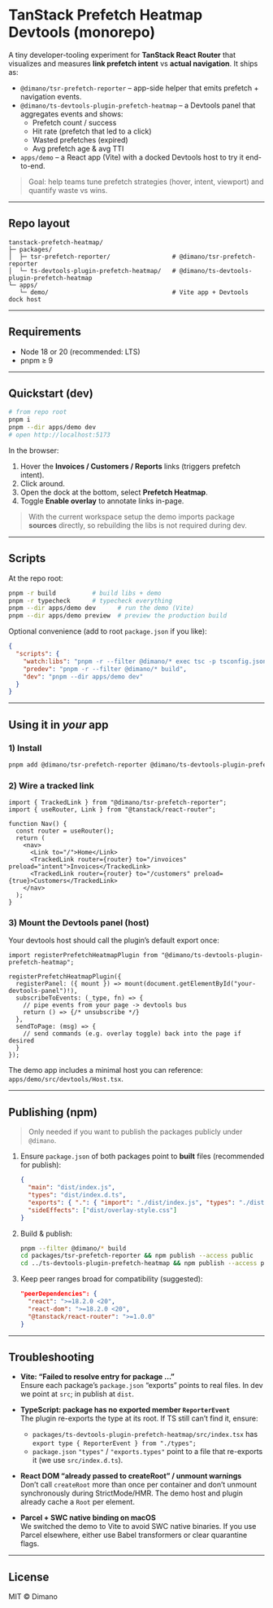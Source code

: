 # TanStack Prefetch Heatmap Devtools (monorepo)

A tiny developer-tooling experiment for **TanStack React Router** that visualizes and measures **link prefetch intent** vs **actual navigation**. It ships as:

- `@dimano/tsr-prefetch-reporter` – app-side helper that emits prefetch + navigation events.
- `@dimano/ts-devtools-plugin-prefetch-heatmap` – a Devtools panel that aggregates events and shows:
  - Prefetch count / success
  - Hit rate (prefetch that led to a click)
  - Wasted prefetches (expired)
  - Avg prefetch age & avg TTI
- `apps/demo` – a React app (Vite) with a docked Devtools host to try it end-to-end.

> Goal: help teams tune prefetch strategies (hover, intent, viewport) and quantify waste vs wins.

---

## Repo layout

```
tanstack-prefetch-heatmap/
├─ packages/
│  ├─ tsr-prefetch-reporter/                 # @dimano/tsr-prefetch-reporter
│  └─ ts-devtools-plugin-prefetch-heatmap/   # @dimano/ts-devtools-plugin-prefetch-heatmap
└─ apps/
   └─ demo/                                  # Vite app + Devtools dock host
```

---

## Requirements

- Node 18 or 20 (recommended: LTS)
- pnpm ≥ 9

---

## Quickstart (dev)

```bash
# from repo root
pnpm i
pnpm --dir apps/demo dev
# open http://localhost:5173
```

In the browser:
1. Hover the **Invoices / Customers / Reports** links (triggers prefetch intent).
2. Click around.
3. Open the dock at the bottom, select **Prefetch Heatmap**.
4. Toggle **Enable overlay** to annotate links in-page.

> With the current workspace setup the demo imports package **sources** directly, so rebuilding the libs is not required during dev.

---

## Scripts

At the repo root:

```bash
pnpm -r build          # build libs + demo
pnpm -r typecheck      # typecheck everything
pnpm --dir apps/demo dev      # run the demo (Vite)
pnpm --dir apps/demo preview  # preview the production build
```

Optional convenience (add to root `package.json` if you like):

```json
{
  "scripts": {
    "watch:libs": "pnpm -r --filter @dimano/* exec tsc -p tsconfig.json --watch",
    "predev": "pnpm -r --filter @dimano/* build",
    "dev": "pnpm --dir apps/demo dev"
  }
}
```

---

## Using it in *your* app

### 1) Install
```bash
pnpm add @dimano/tsr-prefetch-reporter @dimano/ts-devtools-plugin-prefetch-heatmap @tanstack/react-router
```

### 2) Wire a tracked link
```tsx
import { TrackedLink } from "@dimano/tsr-prefetch-reporter";
import { useRouter, Link } from "@tanstack/react-router";

function Nav() {
  const router = useRouter();
  return (
    <nav>
      <Link to="/">Home</Link>
      <TrackedLink router={router} to="/invoices" preload="intent">Invoices</TrackedLink>
      <TrackedLink router={router} to="/customers" preload={true}>Customers</TrackedLink>
    </nav>
  );
}
```

### 3) Mount the Devtools panel (host)
Your devtools host should call the plugin’s default export once:

```tsx
import registerPrefetchHeatmapPlugin from "@dimano/ts-devtools-plugin-prefetch-heatmap";

registerPrefetchHeatmapPlugin({
  registerPanel: ({ mount }) => mount(document.getElementById("your-devtools-panel")!),
  subscribeToEvents: (_type, fn) => {
    // pipe events from your page -> devtools bus
    return () => {/* unsubscribe */}
  },
  sendToPage: (msg) => {
    // send commands (e.g. overlay toggle) back into the page if desired
  }
});
```

The demo app includes a minimal host you can reference: `apps/demo/src/devtools/Host.tsx`.

---

## Publishing (npm)

> Only needed if you want to publish the packages publicly under `@dimano`.

1. Ensure `package.json` of both packages point to **built** files (recommended for publish):

   ```json
   {
     "main": "dist/index.js",
     "types": "dist/index.d.ts",
     "exports": { ".": { "import": "./dist/index.js", "types": "./dist/index.d.ts" } },
     "sideEffects": ["dist/overlay-style.css"]
   }
   ```

2. Build & publish:

   ```bash
   pnpm --filter @dimano/* build
   cd packages/tsr-prefetch-reporter && npm publish --access public
   cd ../ts-devtools-plugin-prefetch-heatmap && npm publish --access public
   ```

3. Keep peer ranges broad for compatibility (suggested):

   ```json
   "peerDependencies": {
     "react": ">=18.2.0 <20",
     "react-dom": ">=18.2.0 <20",
     "@tanstack/react-router": ">=1.0.0"
   }
   ```

---

## Troubleshooting

- **Vite: “Failed to resolve entry for package …”**  
  Ensure each package’s `package.json` “exports” points to real files. In dev we point at `src`; in publish at `dist`.

- **TypeScript: package has no exported member `ReporterEvent`**  
  The plugin re-exports the type at its root. If TS still can’t find it, ensure:
  - `packages/ts-devtools-plugin-prefetch-heatmap/src/index.tsx` has  
    `export type { ReporterEvent } from "./types";`
  - `package.json` `"types"` / `"exports.types"` point to a file that re-exports it (we use `src/index.d.ts`).

- **React DOM “already passed to createRoot” / unmount warnings**  
  Don’t call `createRoot` more than once per container and don’t unmount synchronously during StrictMode/HMR. The demo host and plugin already cache a `Root` per element.

- **Parcel + SWC native binding on macOS**  
  We switched the demo to Vite to avoid SWC native binaries. If you use Parcel elsewhere, either use Babel transformers or clear quarantine flags.

---

## License

MIT © Dimano
